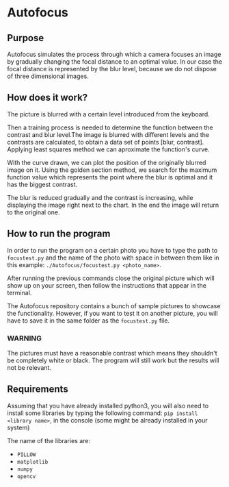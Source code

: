 # Autofocus

## Purpose

Autofocus simulates the process through which a camera focuses an image by gradually changing the focal distance to an optimal value. In our case the focal distance is represented by the blur level, because we do not dispose of three dimensional images.

## How does it work?

The picture is blurred with a certain level introduced from the keyboard.

Then a training process is needed to determine the function between the contrast and blur level.The image is blurred with different levels and the contrasts are calculated, to obtain a data set of points [blur, contrast]. Applying least squares method we can aproximate the function's curve.

With the curve drawn, we can plot the position of the originally blurred image on it. Using the golden section method, we search for the maximum function value which represents the point where the blur is optimal and it has the biggest contrast. 

The blur is reduced gradually and the contrast is increasing, while displaying the image right next to the chart. In the end the image will return to the original one.

## How to run the program

In order to run the program on a certain photo you have to type the path to ```focustest.py``` and the name of the photo with space in between them like in this example: ```./Autofocus/focustest.py <photo_name>```.

After running the previous commands close the original picture which will show up on your screen, then follow the instructions that appear in the terminal.

The Autofocus repository contains a bunch of sample pictures to showcase the functionality. However, if you want to test it on another picture, you will have to save it in the same folder as the ```focustest.py``` file.

### WARNING
The pictures must have a reasonable contrast which means they shouldn't be completely white or black. The program will still work but the results will not be relevant.

## Requirements

Assuming that you have already installed python3, you will also need to install some libraries by typing the following command: ```pip install <library name>```, in the console (some might be already installed in your system)

The name of the libraries are: 
- ```PILLOW```
- ```matplotlib```
- ```numpy```
- ```opencv```
